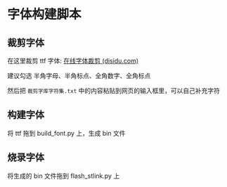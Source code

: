 # 字体构建脚本

## 裁剪字体

在这里裁剪 ttf 字体: [在线字体裁剪 (disidu.com)](https://font-subset.disidu.com/)

建议勾选 半角字母、半角标点、全角数字、全角标点

然后把 `裁剪字库字符集.txt` 中的内容粘贴到网页的输入框里，可以自己补充字符

## 构建字体

将 ttf 拖到 build_font.py 上，生成 bin 文件

## 烧录字体

将生成的 bin 文件拖到 flash_stlink.py 上
